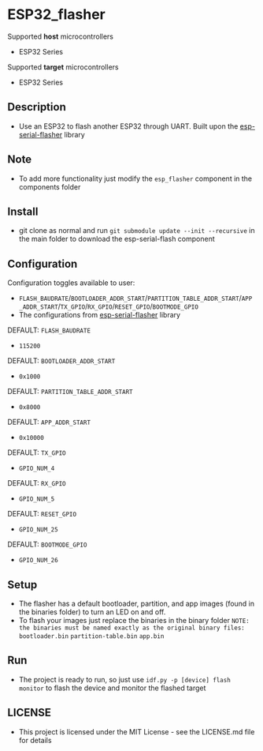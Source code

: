 
# ESP32_flasher

Supported **host** microcontrollers
- ESP32 Series

Supported **target** microcontrollers
- ESP32 Series

## Description
* Use an ESP32 to flash another ESP32 through UART. Built upon the [esp-serial-flasher](https://github.com/espressif/esp-serial-flasher) library

## Note
* To add more functionality just modify the `esp_flasher` component in the components folder

## Install
* git clone as normal and run `git submodule update --init --recursive` in the main folder to download the esp-serial-flash component

## Configuration
Configuration toggles available to user:
* `FLASH_BAUDRATE`/`BOOTLOADER_ADDR_START`/`PARTITION_TABLE_ADDR_START`/`APP_ADDR_START`/`TX_GPIO`/`RX_GPIO`/`RESET_GPIO`/`BOOTMODE_GPIO`
* The configurations from [esp-serial-flasher](https://github.com/espressif/esp-serial-flasher) library

DEFAULT: `FLASH_BAUDRATE`
* `115200`

DEFAULT: `BOOTLOADER_ADDR_START`
* `0x1000`

DEFAULT: `PARTITION_TABLE_ADDR_START`
* `0x8000`

DEFAULT: `APP_ADDR_START`
* `0x10000`

DEFAULT: `TX_GPIO`
* `GPIO_NUM_4`

DEFAULT: `RX_GPIO`
* `GPIO_NUM_5`

DEFAULT: `RESET_GPIO`
* `GPIO_NUM_25`

DEFAULT: `BOOTMODE_GPIO`
* `GPIO_NUM_26`

## Setup
* The flasher has a default bootloader, partition, and app images (found in the binaries folder) to turn an LED on and off.
* To flash your images just replace the binaries in the binary folder `NOTE: the binaries must be named exactly as the original binary files:` `bootloader.bin` `partition-table.bin` `app.bin` 

## Run
* The project is ready to run, so just use `idf.py -p [device] flash monitor` to flash the device and monitor the flashed target

## LICENSE
* This project is licensed under the MIT License - see the LICENSE.md file for details
